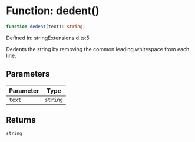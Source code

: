 # Function: dedent()

```ts
function dedent(text): string;
```

Defined in: stringExtensions.d.ts:5

Dedents the string by removing the common leading whitespace from each line.

## Parameters

| Parameter | Type |
| ------ | ------ |
| `text` | `string` |

## Returns

`string`
